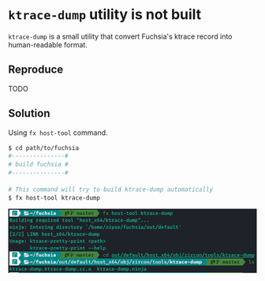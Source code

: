 # `ktrace-dump` utility is not built

`ktrace-dump` is a small utility that convert Fuchsia's ktrace record into human-readable format.

## Reproduce

TODO

## Solution

Using `fx host-tool` command.

```bash
$ cd path/to/fuchsia
#---------------#
# build fuchsia #
#---------------#

# This command will try to build ktrace-dump automatically
$ fx host-tool ktrace-dump
```

![solve-ktrace-dump](../img/solve-ktrace-dump.png)
